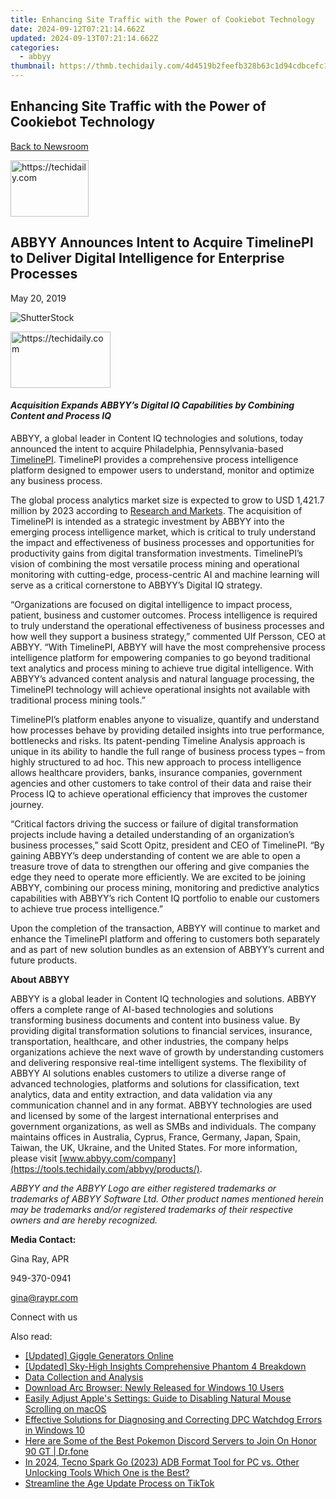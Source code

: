 ```yaml
---
title: Enhancing Site Traffic with the Power of Cookiebot Technology
date: 2024-09-12T07:21:14.662Z
updated: 2024-09-13T07:21:14.662Z
categories:
  - abbyy
thumbnail: https://thmb.techidaily.com/4d4519b2feefb328b63c1d94cdbcefc1487c835a8052a017be6091c495520e05.jpg
---
```


## Enhancing Site Traffic with the Power of Cookiebot Technology

[Back to Newsroom](https://tools.techidaily.com/abbyy/products/)

<!-- affiliate ads begin -->
<a href="https://aligracehair.sjv.io/c/5597632/2115911/19272" target="_top" id="2115911">
  <img src="//a.impactradius-go.com/display-ad/19272-2115911" border="0" alt="https://techidaily.com" width="125" height="90"/>
</a>
<img height="0" width="0" src="https://aligracehair.sjv.io/i/5597632/2115911/19272" style="position:absolute;visibility:hidden;" border="0" />
<!-- affiliate ads end -->

## ABBYY Announces Intent to Acquire TimelinePI to Deliver Digital Intelligence for Enterprise Processes

May 20, 2019

![ShutterStock](https://content.abbyy.com/-/media/project/abbyy/abbyy/branchtemplates/shutterstock_1272462163_1296-x-729.jpg?h=729&iar=0&w=1296)

<!-- affiliate ads begin -->
<a href="https://25home.pxf.io/c/5597632/2123469/16836" target="_top" id="2123469">
  <img src="//a.impactradius-go.com/display-ad/16836-2123469" border="0" alt="https://techidaily.com" width="160" height="90"/>
</a>
<img height="0" width="0" src="https://25home.pxf.io/i/5597632/2123469/16836" style="position:absolute;visibility:hidden;" border="0" />
<!-- affiliate ads end -->

#### _Acquisition Expands ABBYY’s Digital IQ Capabilities by Combining Content and Process IQ_

ABBYY, a global leader in Content IQ technologies and solutions, today announced the intent to acquire Philadelphia, Pennsylvania-based [TimelinePI](https://tools.techidaily.com/abbyy/products/). TimelinePI provides a comprehensive process intelligence platform designed to empower users to understand, monitor and optimize any business process.

The global process analytics market size is expected to grow to USD 1,421.7 million by 2023 according to [Research and Markets](https://www.researchandmarkets.com/research/qfxh3f/global%5Fprocess?w=4 "Research and Markets"). The acquisition of TimelinePI is intended as a strategic investment by ABBYY into the emerging process intelligence market, which is critical to truly understand the impact and effectiveness of business processes and opportunities for productivity gains from digital transformation investments. TimelinePI’s vision of combining the most versatile process mining and operational monitoring with cutting-edge, process-centric AI and machine learning will serve as a critical cornerstone to ABBYY’s Digital IQ strategy.

“Organizations are focused on digital intelligence to impact process, patient, business and customer outcomes. Process intelligence is required to truly understand the operational effectiveness of business processes and how well they support a business strategy,” commented Ulf Persson, CEO at ABBYY. “With TimelinePI, ABBYY will have the most comprehensive process intelligence platform for empowering companies to go beyond traditional text analytics and process mining to achieve true digital intelligence. With ABBYY’s advanced content analysis and natural language processing, the TimelinePI technology will achieve operational insights not available with traditional process mining tools.”

TimelinePI’s platform enables anyone to visualize, quantify and understand how processes behave by providing detailed insights into true performance, bottlenecks and risks. Its patent-pending Timeline Analysis approach is unique in its ability to handle the full range of business process types – from highly structured to ad hoc. This new approach to process intelligence allows healthcare providers, banks, insurance companies, government agencies and other customers to take control of their data and raise their Process IQ to achieve operational efficiency that improves the customer journey.

“Critical factors driving the success or failure of digital transformation projects include having a detailed understanding of an organization’s business processes,” said Scott Opitz, president and CEO of TimelinePI. “By gaining ABBYY’s deep understanding of content we are able to open a treasure trove of data to strengthen our offering and give companies the edge they need to operate more efficiently. We are excited to be joining ABBYY, combining our process mining, monitoring and predictive analytics capabilities with ABBYY’s rich Content IQ portfolio to enable our customers to achieve true process intelligence.”

Upon the completion of the transaction, ABBYY will continue to market and enhance the TimelinePI platform and offering to customers both separately and as part of new solution bundles as an extension of ABBYY’s current and future products.

  
**About ABBYY**

ABBYY is a global leader in Content IQ technologies and solutions. ABBYY offers a complete range of AI-based technologies and solutions transforming business documents and content into business value. By providing digital transformation solutions to financial services, insurance, transportation, healthcare, and other industries, the company helps organizations achieve the next wave of growth by understanding customers and delivering responsive real-time intelligent systems. The flexibility of ABBYY AI solutions enables customers to utilize a diverse range of advanced technologies, platforms and solutions for classification, text analytics, data and entity extraction, and data validation via any communication channel and in any format. ABBYY technologies are used and licensed by some of the largest international enterprises and government organizations, as well as SMBs and individuals. The company maintains offices in Australia, Cyprus, France, Germany, Japan, Spain, Taiwan, the UK, Ukraine, and the United States. For more information, please visit [www.abbyy.com/company](https://tools.techidaily.com/abbyy/products/).

_ABBYY and the ABBYY Logo are either registered trademarks or trademarks of ABBYY Software Ltd. Other product names mentioned herein may be trademarks and/or registered trademarks of their respective owners and are hereby recognized._

  
**Media Contact:**

Gina Ray, APR

949-370-0941

[gina@raypr.com](https://tools.techidaily.com/abbyy/products/)  

  
Connect with us

<ins class="adsbygoogle"
     style="display:block"
     data-ad-format="autorelaxed"
     data-ad-client="ca-pub-7571918770474297"
     data-ad-slot="1223367746"></ins>

<ins class="adsbygoogle"
     style="display:block"
     data-ad-client="ca-pub-7571918770474297"
     data-ad-slot="8358498916"
     data-ad-format="auto"
     data-full-width-responsive="true"></ins>

<span class="atpl-alsoreadstyle">Also read:</span>
<div><ul>
<li><a href="https://some-techniques.techidaily.com/updated-giggle-generators-online/"><u>[Updated] Giggle Generators Online</u></a></li>
<li><a href="https://extra-support.techidaily.com/updated-sky-high-insights-comprehensive-phantom-4-breakdown/"><u>[Updated] Sky-High Insights Comprehensive Phantom 4 Breakdown</u></a></li>
<li><a href="https://vimeo-videos.techidaily.com/data-collection-and-analysis/"><u>Data Collection and Analysis</u></a></li>
<li><a href="https://some-tips.techidaily.com/download-arc-browser-newly-released-for-windows-10-users/"><u>Download Arc Browser: Newly Released for Windows 10 Users</u></a></li>
<li><a href="https://some-tips.techidaily.com/easily-adjust-apples-settings-guide-to-disabling-natural-mouse-scrolling-on-macos/"><u>Easily Adjust Apple's Settings: Guide to Disabling Natural Mouse Scrolling on macOS</u></a></li>
<li><a href="https://some-tips.techidaily.com/effective-solutions-for-diagnosing-and-correcting-dpc-watchdog-errors-in-windows-10/"><u>Effective Solutions for Diagnosing and Correcting DPC Watchdog Errors in Windows 10</u></a></li>
<li><a href="https://pokemon-go-android.techidaily.com/here-are-some-of-the-best-pokemon-discord-servers-to-join-on-honor-90-gt-drfone-by-drfone-virtual-android/"><u>Here are Some of the Best Pokemon Discord Servers to Join On Honor 90 GT | Dr.fone</u></a></li>
<li><a href="https://bypass-frp.techidaily.com/in-2024-tecno-spark-go-2023-adb-format-tool-for-pc-vs-other-unlocking-tools-which-one-is-the-best-by-drfone-android/"><u>In 2024, Tecno Spark Go (2023) ADB Format Tool for PC vs. Other Unlocking Tools Which One is the Best?</u></a></li>
<li><a href="https://extra-tips.techidaily.com/streamline-the-age-update-process-on-tiktok/"><u>Streamline the Age Update Process on TikTok</u></a></li>
</ul></div>

